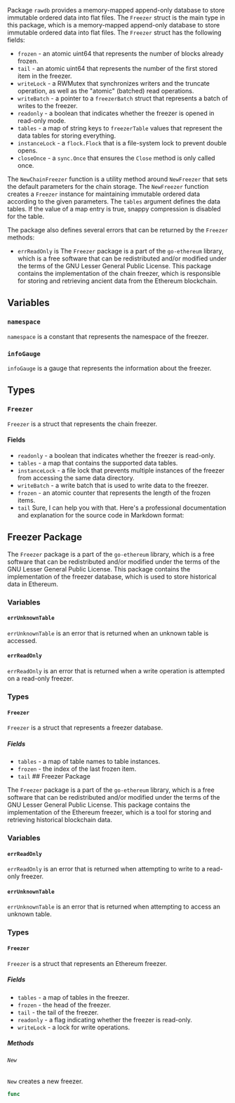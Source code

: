 Package `rawdb` provides a memory-mapped append-only database to store immutable ordered data into flat files. The `Freezer` struct is the main type in this package, which is a memory-mapped append-only database to store immutable ordered data into flat files. The `Freezer` struct has the following fields:

- `frozen` - an atomic uint64 that represents the number of blocks already frozen.
- `tail` - an atomic uint64 that represents the number of the first stored item in the freezer.
- `writeLock` - a RWMutex that synchronizes writers and the truncate operation, as well as the "atomic" (batched) read operations.
- `writeBatch` - a pointer to a `freezerBatch` struct that represents a batch of writes to the freezer.
- `readonly` - a boolean that indicates whether the freezer is opened in read-only mode.
- `tables` - a map of string keys to `freezerTable` values that represent the data tables for storing everything.
- `instanceLock` - a `flock.Flock` that is a file-system lock to prevent double opens.
- `closeOnce` - a `sync.Once` that ensures the `Close` method is only called once.

The `NewChainFreezer` function is a utility method around `NewFreezer` that sets the default parameters for the chain storage. The `NewFreezer` function creates a `Freezer` instance for maintaining immutable ordered data according to the given parameters. The `tables` argument defines the data tables. If the value of a map entry is true, snappy compression is disabled for the table.

The package also defines several errors that can be returned by the `Freezer` methods:

- `errReadOnly` is The `Freezer` package is a part of the `go-ethereum` library, which is a free software that can be redistributed and/or modified under the terms of the GNU Lesser General Public License. This package contains the implementation of the chain freezer, which is responsible for storing and retrieving ancient data from the Ethereum blockchain.

## Variables

### `namespace`

`namespace` is a constant that represents the namespace of the freezer.

### `infoGauge`

`infoGauge` is a gauge that represents the information about the freezer.

## Types

### `Freezer`

`Freezer` is a struct that represents the chain freezer.

#### Fields

- `readonly` - a boolean that indicates whether the freezer is read-only.
- `tables` - a map that contains the supported data tables.
- `instanceLock` - a file lock that prevents multiple instances of the freezer from accessing the same data directory.
- `writeBatch` - a write batch that is used to write data to the freezer.
- `frozen` - an atomic counter that represents the length of the frozen items.
- `tail` Sure, I can help you with that. Here's a professional documentation and explanation for the source code in Markdown format:

## Freezer Package

The `Freezer` package is a part of the `go-ethereum` library, which is a free software that can be redistributed and/or modified under the terms of the GNU Lesser General Public License. This package contains the implementation of the freezer database, which is used to store historical data in Ethereum.

### Variables

#### `errUnknownTable`

`errUnknownTable` is an error that is returned when an unknown table is accessed.

#### `errReadOnly`

`errReadOnly` is an error that is returned when a write operation is attempted on a read-only freezer.

### Types

#### `Freezer`

`Freezer` is a struct that represents a freezer database.

##### Fields

- `tables` - a map of table names to table instances.
- `frozen` - the index of the last frozen item.
- `tail` ## Freezer Package

The `Freezer` package is a part of the `go-ethereum` library, which is a free software that can be redistributed and/or modified under the terms of the GNU Lesser General Public License. This package contains the implementation of the Ethereum freezer, which is a tool for storing and retrieving historical blockchain data.

### Variables

#### `errReadOnly`

`errReadOnly` is an error that is returned when attempting to write to a read-only freezer.

#### `errUnknownTable`

`errUnknownTable` is an error that is returned when attempting to access an unknown table.

### Types

#### `Freezer`

`Freezer` is a struct that represents an Ethereum freezer.

##### Fields

- `tables` - a map of tables in the freezer.
- `frozen` - the head of the freezer.
- `tail` - the tail of the freezer.
- `readonly` - a flag indicating whether the freezer is read-only.
- `writeLock` - a lock for write operations.

##### Methods

###### `New`

`New` creates a new freezer.

```go
func
